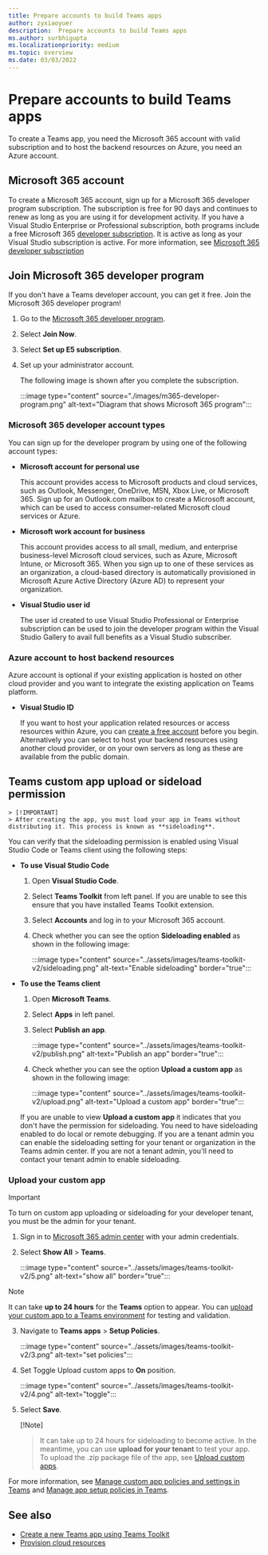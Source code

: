 ```yaml
---
title: Prepare accounts to build Teams apps
author: zyxiaoyuer
description:  Prepare accounts to build Teams apps
ms.author: surbhigupta
ms.localizationpriority: medium
ms.topic: overview
ms.date: 03/03/2022
---
```

# Prepare accounts to build Teams apps

To create a Teams app, you need the Microsoft 365 account with valid subscription and to host the backend resources on Azure, you need an Azure account.

## Microsoft 365 account

To create a Microsoft 365 account, sign up for a Microsoft 365 developer program subscription. The subscription is free for 90 days and continues to renew as long as you are using it for development activity. If you have a Visual Studio Enterprise or Professional subscription, both programs include a free Microsoft 365 [developer subscription](https://aka.ms/MyVisualStudioBenefits). It is active as long as your Visual Studio subscription is active. For more information, see [Microsoft 365 developer subscription](https://developer.microsoft.com/microsoft-365/dev-program)

## Join Microsoft 365 developer program

If you don't have a Teams developer account, you can get it free. Join the Microsoft 365 developer program!

1. Go to the [Microsoft 365 developer program](https://developer.microsoft.com/microsoft-365/dev-program).
2. Select **Join Now**.
3. Select **Set up E5 subscription**.
4. Set up your administrator account.

   The following image is shown after you complete the subscription.

    :::image type="content" source="./images/m365-developer-program.png" alt-text="Diagram that shows Microsoft 365 program":::

### Microsoft 365 developer account types

You can sign up for the developer program by using one of the following account types:

- **Microsoft account for personal use**

    This account provides access to Microsoft products and cloud services, such as Outlook, Messenger, OneDrive, MSN, Xbox Live, or Microsoft 365. Sign up for an Outlook.com mailbox to create a Microsoft account, which can be used to access consumer-related Microsoft cloud services or Azure.

- **Microsoft work account for business**

     This account provides access to all small, medium, and enterprise business-level Microsoft cloud services, such as Azure, Microsoft Intune, or Microsoft 365. When you sign up to one of these services as an organization, a cloud-based directory is automatically provisioned in Microsoft Azure Active Directory (Azure AD) to represent your organization.

- **Visual Studio user id**

    The user id created to use Visual Studio Professional or Enterprise subscription can be used to join the developer program within the Visual Studio Gallery to avail full benefits as a Visual Studio subscriber.

### Azure account to host backend resources

Azure account is optional if your existing application is hosted on other cloud provider and you want to integrate the existing application on Teams platform.

* **Visual Studio ID**

    If you want to host your application related resources or access resources within Azure, you can [create a free account](https://azure.microsoft.com/free/) before you begin. Alternatively you can select to host your backend resources using another cloud provider, or on your own servers as long as these are available from the public domain.

## Teams custom app upload or sideload permission

    > [!IMPORTANT]
    > After creating the app, you must load your app in Teams without distributing it. This process is known as **sideloading**.

   You can verify that the sideloading permission is enabled using Visual Studio Code or Teams client using the following steps:

* **To use Visual Studio Code**

    1. Open **Visual Studio Code**.
    1. Select **Teams Toolkit** from left panel. If you are unable to see this ensure that you have installed Teams Toolkit extension.
    1. Select **Accounts** and log in to your Microsoft 365 account.
    1. Check whether you can see the option **Sideloading enabled** as shown in the following image:

       :::image type="content" source="../assets/images/teams-toolkit-v2/sideloading.png" alt-text="Enable sideloading" border="true":::

* **To use the Teams client**

    1. Open **Microsoft Teams**.
    2. Select **Apps** in left panel.
    3. Select **Publish an app**.

       :::image type="content" source="../assets/images/teams-toolkit-v2/publish.png" alt-text="Publish an app" border="true":::

    4. Check whether you can see the option **Upload a custom app** as shown in the following image:

       :::image type="content" source="../assets/images/teams-toolkit-v2/upload.png" alt-text="Upload a custom app" border="true":::

    If you are unable to view **Upload a custom app** it indicates that you don't have the permission for sideloading. You need to have sideloading enabled to do local or remote debugging. If you are a tenant admin you can enable the sideloading setting for your tenant or organization in the Teams admin center. If you are not a tenant admin, you'll need to contact your tenant admin to enable sideloading.

### Upload your custom app

>[!IMPORTANT]
> To turn on custom app uploading or sideloading for your developer tenant, you must be the admin for your tenant.

1. Sign in to [Microsoft 365 admin center](https://admin.microsoft.com/Adminportal/Home?source=applauncher#/homepage#/) with your admin credentials.

2. Select **Show All** > **Teams**.

   :::image type="content" source="../assets/images/teams-toolkit-v2/5.png" alt-text="show all" border="true":::

> [!NOTE]
> It can take **up to 24 hours** for the **Teams** option to appear. You can [upload your custom app to a Teams environment](/microsoftteams/upload-custom-apps) for testing and validation.

3. Navigate to **Teams apps** > **Setup Policies**.

   :::image type="content" source="../assets/images/teams-toolkit-v2/3.png" alt-text="set policies":::

4. Set Toggle Upload custom apps to **On** position.

   :::image type="content" source="../assets/images/teams-toolkit-v2/4.png" alt-text="toggle":::

5. Select **Save**.

    [!Note]
    > It can take up to 24 hours for sideloading to become active. In the meantime, you can use **upload for your tenant** to test your app. To upload the .zip package file of the app, see [Upload custom apps](/microsoftteams/teams-app-setup-policies).

For more information, see [Manage custom app policies and settings in Teams](/microsoftteams/teams-custom-app-policies-and-settings) and [Manage app setup policies in Teams](/microsoftteams/teams-app-setup-policies).

## See also

* [Create a new Teams app using Teams Toolkit](create-new-project.md)
* [Provision cloud resources](provision.md)